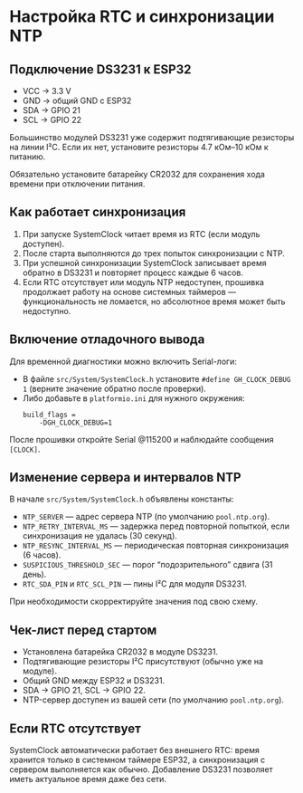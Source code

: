 # Настройка RTC и синхронизации NTP

## Подключение DS3231 к ESP32

- VCC → 3.3 V  
- GND → общий GND с ESP32  
- SDA → GPIO 21  
- SCL → GPIO 22  

Большинство модулей DS3231 уже содержит подтягивающие резисторы на линии I²C. Если их нет, установите резисторы 4.7 кОм–10 кОм к питанию.

Обязательно установите батарейку CR2032 для сохранения хода времени при отключении питания.

## Как работает синхронизация

1. При запуске SystemClock читает время из RTC (если модуль доступен).  
2. После старта выполняются до трех попыток синхронизации с NTP.  
3. При успешной синхронизации SystemClock записывает время обратно в DS3231 и повторяет процесс каждые 6 часов.  
4. Если RTC отсутствует или модуль NTP недоступен, прошивка продолжает работу на основе системных таймеров — функциональность не ломается, но абсолютное время может быть недоступно.

## Включение отладочного вывода

Для временной диагностики можно включить Serial-логи:

- В файле `src/System/SystemClock.h` установите `#define GH_CLOCK_DEBUG 1` (верните значение обратно после проверки).
- Либо добавьте в `platformio.ini` для нужного окружения:  
  ```
  build_flags =
      -DGH_CLOCK_DEBUG=1
  ```

После прошивки откройте Serial @115200 и наблюдайте сообщения `[CLOCK]`.

## Изменение сервера и интервалов NTP

В начале `src/System/SystemClock.h` объявлены константы:

- `NTP_SERVER` — адрес сервера NTP (по умолчанию `pool.ntp.org`).  
- `NTP_RETRY_INTERVAL_MS` — задержка перед повторной попыткой, если синхронизация не удалась (30 секунд).  
- `NTP_RESYNC_INTERVAL_MS` — периодическая повторная синхронизация (6 часов).  
- `SUSPICIOUS_THRESHOLD_SEC` — порог “подозрительного” сдвига (31 день).  
- `RTC_SDA_PIN` и `RTC_SCL_PIN` — пины I²C для модуля DS3231.

При необходимости скорректируйте значения под свою схему.

## Чек-лист перед стартом

- Установлена батарейка CR2032 в модуле DS3231.  
- Подтягивающие резисторы I²C присутствуют (обычно уже на модуле).  
- Общий GND между ESP32 и DS3231.  
- SDA → GPIO 21, SCL → GPIO 22.  
- NTP-сервер доступен из вашей сети (по умолчанию `pool.ntp.org`).

## Если RTC отсутствует

SystemClock автоматически работает без внешнего RTC: время хранится только в системном таймере ESP32, а синхронизация с сервером выполняется как обычно. Добавление DS3231 позволяет иметь актуальное время даже без сети.
